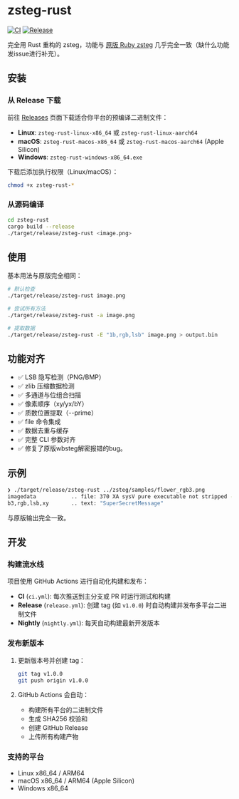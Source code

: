 # zsteg-rust

[![CI](https://github.com/jiayuqi7813/zsteg-rust/actions/workflows/ci.yml/badge.svg)](https://github.com/jiayuqi7813/zsteg-rust/actions/workflows/ci.yml)
[![Release](https://github.com/jiayuqi7813/zsteg-rust/actions/workflows/release.yml/badge.svg)](https://github.com/jiayuqi7813/zsteg-rust/actions/workflows/release.yml)

完全用 Rust 重构的 zsteg，功能与 [原版 Ruby zsteg](https://github.com/zed-0xff/zsteg) 几乎完全一致（缺什么功能发issue进行补充）。

## 安装

### 从 Release 下载

前往 [Releases](https://github.com/jiayuqi7813/zsteg-rust/releases) 页面下载适合你平台的预编译二进制文件：

- **Linux**: `zsteg-rust-linux-x86_64` 或 `zsteg-rust-linux-aarch64`
- **macOS**: `zsteg-rust-macos-x86_64` 或 `zsteg-rust-macos-aarch64` (Apple Silicon)
- **Windows**: `zsteg-rust-windows-x86_64.exe`

下载后添加执行权限（Linux/macOS）：
```bash
chmod +x zsteg-rust-*
```

### 从源码编译

```bash
cd zsteg-rust
cargo build --release
./target/release/zsteg-rust <image.png>
```

## 使用

基本用法与原版完全相同：

```bash
# 默认检查
./target/release/zsteg-rust image.png

# 尝试所有方法
./target/release/zsteg-rust -a image.png

# 提取数据
./target/release/zsteg-rust -E "1b,rgb,lsb" image.png > output.bin
```

## 功能对齐

- ✅ LSB 隐写检测（PNG/BMP）
- ✅ zlib 压缩数据检测
- ✅ 多通道与位组合扫描
- ✅ 像素顺序（xy/yx/bY）
- ✅ 质数位置提取（--prime）
- ✅ file 命令集成
- ✅ 数据去重与缓存
- ✅ 完整 CLI 参数对齐
- ✅ 修复了原版wbsteg解密报错的bug。 



## 示例

```bash
❯ ./target/release/zsteg-rust ../zsteg/samples/flower_rgb3.png
imagedata           .. file: 370 XA sysV pure executable not stripped - version 768
b3,rgb,lsb,xy       .. text: "SuperSecretMessage"
```

与原版输出完全一致。

## 开发

### 构建流水线

项目使用 GitHub Actions 进行自动化构建和发布：

- **CI** (`ci.yml`): 每次推送到主分支或 PR 时运行测试和构建
- **Release** (`release.yml`): 创建 tag (如 `v1.0.0`) 时自动构建并发布多平台二进制文件
- **Nightly** (`nightly.yml`): 每天自动构建最新开发版本

### 发布新版本

1. 更新版本号并创建 tag：
   ```bash
   git tag v1.0.0
   git push origin v1.0.0
   ```

2. GitHub Actions 会自动：
   - 构建所有平台的二进制文件
   - 生成 SHA256 校验和
   - 创建 GitHub Release
   - 上传所有构建产物

### 支持的平台

- Linux x86_64 / ARM64
- macOS x86_64 / ARM64 (Apple Silicon)
- Windows x86_64
